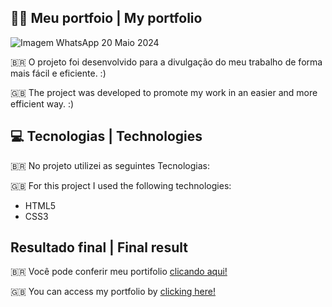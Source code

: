 ## 👨‍💻 Meu portfoio | My portfolio

![Imagem WhatsApp 20 Maio 2024](https://github.com/rafaelbpmt/personal-portfolio/assets/111367244/1e2116ac-935c-4590-b02c-49c6cd2b5d03)

🇧🇷  O projeto foi desenvolvido para a divulgação do meu trabalho de forma mais fácil e eficiente. :)

🇬🇧 The project was developed to promote my work in an easier and more efficient way. :)




## 💻 Tecnologias | Technologies

🇧🇷 No projeto utilizei as seguintes Tecnologias:

🇬🇧 For this project I used the following technologies:

- HTML5
- CSS3


## Resultado final | Final result

🇧🇷 Você pode conferir meu portifolio [clicando aqui!](https://personal-portfolio-blue-mu.vercel.app/)

🇬🇧 You can access my portfolio by [clicking here!](https://personal-portfolio-blue-mu.vercel.app/)
